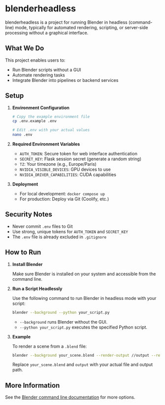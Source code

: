 # blenderheadless

blenderheadless is a project for running Blender in headless (command-line) mode, typically for automated rendering, scripting, or server-side processing without a graphical interface.

## What We Do

This project enables users to:
- Run Blender scripts without a GUI
- Automate rendering tasks
- Integrate Blender into pipelines or backend services

## Setup

1. **Environment Configuration**
   ```bash
   # Copy the example environment file
   cp .env.example .env
   
   # Edit .env with your actual values
   nano .env
   ```

2. **Required Environment Variables**
   - `AUTH_TOKEN`: Secure token for web interface authentication
   - `SECRET_KEY`: Flask session secret (generate a random string)
   - `TZ`: Your timezone (e.g., Europe/Paris)
   - `NVIDIA_VISIBLE_DEVICES`: GPU devices to use
   - `NVIDIA_DRIVER_CAPABILITIES`: CUDA capabilities

3. **Deployment**
   - For local development: `docker compose up`
   - For production: Deploy via Git (Coolify, etc.)

## Security Notes

- Never commit `.env` files to Git
- Use strong, unique tokens for `AUTH_TOKEN` and `SECRET_KEY`
- The `.env` file is already excluded in `.gitignore`

## How to Run

1. **Install Blender**

   Make sure Blender is installed on your system and accessible from the command line.

2. **Run a Script Headlessly**

   Use the following command to run Blender in headless mode with your script:

   ```sh
   blender --background --python your_script.py
   ```

   - `--background` runs Blender without the GUI.
   - `--python your_script.py` executes the specified Python script.

3. **Example**

   To render a scene from a `.blend` file:

   ```sh
   blender --background your_scene.blend --render-output //output --render-frame 1
   ```

   Replace `your_scene.blend` and `output` with your actual file and output path.

## More Information

See the [Blender command line documentation](https://docs.blender.org/manual/en/latest/advanced/command_line.html) for more options.